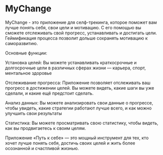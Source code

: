 # MyChangе

MyChange  - это приложение  для селф-трекинга, которое поможет вам лучше понять себя, свои цели и мотивацию. С его помощью вы сможете отслеживать свой прогресс, устанавливать и достигать цели. Геймификация процесса позволит дольше сохранять мотивацию к саморазвитию.

Основные функции:

Установка целей: Вы можете устанавливать краткосрочные и долгосрочные цели в различных сферах жизни —  карьера, спорт,  ментальное здоровье

Отслеживание прогресса: Приложение позволяет отслеживать ваш прогресс в достижении целей. Вы можете видеть, какие шаги вы уже сделали, и какие ещё предстоит сделать.

Анализ данных: Вы можете анализировать свои данные о прогрессе, чтобы увидеть, какие стратегии работают лучше всего, и как можно улучшить свои результаты

Статистика: Вы можете просматривать свою статистику, чтобы видеть, как вы продвигаетесь к своим целям.

Приложение «Путь к себе» — это мощный инструмент для тех, кто хочет лучше понять себя, достичь своих целей и жить более осознанной и счастливой жизнью.
